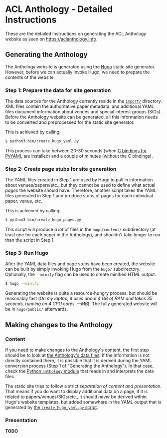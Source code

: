 # ACL Anthology - Detailed Instructions

These are the detailed instructions on generating the ACL Anthology website as
seen on <https://aclanthology.info>.


## Generating the Anthology

The Anthology website is generated using the [Hugo](https://gohugo.io) static
site generator.  However, before we can actually invoke Hugo, we need to prepare
the contents of the website.

### Step 1: Prepare the data for site generation

The data sources for the Anthology currently reside in the [`import/`](import/)
directory.  XML files contain the authoritative paper metadata, and additional
YAML files document information about venues and special interest groups (SIGs).
Before the Anthology website can be generated, all this information needs to be
converted and preprocessed for the static site generator.

This is achieved by calling:

```bash
$ python3 bin/create_hugo_yaml.py
```

This process can take between 20-30 seconds (when [C bindings for
PyYAML](http://rmcgibbo.github.io/blog/2013/05/23/faster-yaml-parsing-with-libyaml/)
are installed) and a couple of minutes (without the C bindings).

### Step 2: Create page stubs for site generation

The YAML files created in Step 1 are used by Hugo to pull in information about
venues/papers/etc., but they cannot be used to define what actual *pages* the
website should have.  Therefore, another script takes the YAML files generated
in Step 1 and produce stubs of pages for each individual paper, venue, etc.

This is achieved by calling:

```bash
$ python3 bin/create_hugo_pages.py
```

This script will produce *a lot* of files in the `hugo/content/` subdirectory
(at least one for each paper in the Anthology), and shouldn't take longer to run
than the script in Step 1.

### Step 3: Run Hugo

After the YAML data files and page stubs have been created, the website can be
built by simply invoking Hugo from the `hugo/` subdirectory.  Optionally, the
`--minify` flag can be used to create minified HTML output:

```bash
$ hugo --minify
```

Generating the website is quite a resource-hungry process, but should be
reasonably fast (*On my laptop, it uses about 4 GB of RAM and takes 35 seconds,
running on 4 CPU cores. --MB*).  The fully generated website will be in
`hugo/public/` afterwards.


## Making changes to the Anthology

### Content

If you need to make changes to the Anthology's content, the first step should be
to look at [the Anthology's data files](import/).  If the information is not
directly contained there, it is possible that it is derived during the YAML
conversion process (Step 1 of "Generating the Anthology").  In that case, check
the [Python `anthology` module](bin/anthology/) that reads in and interprets the
data files.

The static site tries to follow a strict *separation of content and
presentation.* That means if you do want to display additional data on a page,
if it is related to papers/venues/SIGs/etc., it should *never* be derived within
Hugo's website templates, but added somewhere in the YAML output that is
generated by [the `create_hugo_yaml.py` script](bin/create_hugo_yaml.py).


### Presentation

**TODO**

